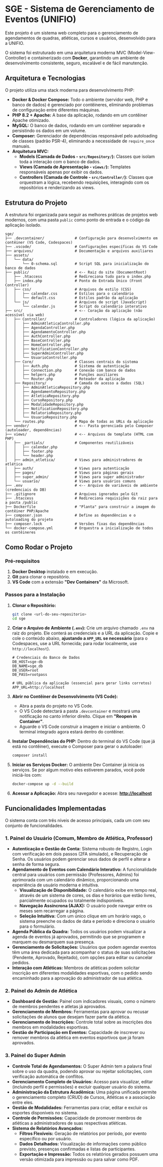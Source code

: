 # SGE - Sistema de Gerenciamento de Eventos (UNIFIO)

Este projeto é um sistema web completo para o gerenciamento de agendamentos de quadras, atléticas, cursos e usuários, desenvolvido para a UNIFIO.

O sistema foi estruturado em uma arquitetura moderna MVC (Model-View-Controller) e containerizado com **Docker**, garantindo um ambiente de desenvolvimento consistente, seguro, escalável e de fácil manutenção.

## Arquitetura e Tecnologias

O projeto utiliza uma stack moderna para desenvolvimento PHP:

-   **Docker & Docker Compose:** Todo o ambiente (servidor web, PHP e banco de dados) é gerenciado por contêineres, eliminando problemas de configuração entre diferentes máquinas.
-   **PHP 8.2 + Apache:** A base da aplicação, rodando em um contêiner Apache otimizado.
-   **MySQL:** O banco de dados, rodando em um contêiner separado e persistindo os dados em um volume.
-   **Composer:** Gerenciador de dependências responsável pelo autoloading de classes (padrão PSR-4), eliminando a necessidade de `require_once` manuais.
-   **Arquitetura MVC:**
    -   **Models (Camada de Dados - `src/Repository/`):** Classes que isolam toda a interação com o banco de dados.
    -   **Views (Camada de Apresentação - `views/`):** Templates responsáveis apenas por exibir os dados.
    -   **Controllers (Camada de Controle - `src/Controller/`):** Classes que orquestram a lógica, recebendo requisições, interagindo com os repositórios e renderizando as views.

## Estrutura do Projeto

A estrutura foi organizada para seguir as melhores práticas de projetos web modernos, com uma pasta `public` como ponto de entrada e o código da aplicação isolado.

```
sge/
├── .devcontainer/              # Configuração para desenvolvimento em contêiner (VS Code, Codespaces)
├── .vscode/                    # Configurações específicas do VS Code
├── arquivos/                   # Documentação e arquivos auxiliares
├── assets/
│   └── data/
│       └── 0-schema.sql        # Script SQL para inicialização do banco de dados
├── public/                     # <-- Raiz do site (DocumentRoot)
│   ├── .htaccess               # Redireciona tudo para o index.php
│   ├── index.php               # Ponto de Entrada Único (Front Controller)
│   ├── css/                    # Arquivos de estilo (CSS)
│   │   ├── calendar.css        # Estilos para o calendário
│   │   └── default.css         # Estilos padrão da aplicação
│   └── js/                     # Arquivos de script (JavaScript)
│       └── calendar.js         # Script do calendário interativo
├── src/                        # <-- Coração da aplicação (não acessível via web)
│   ├── Controller/             # Controladores (lógica da aplicação)
│   │   ├── AdminAtleticaController.php
│   │   ├── AgendaController.php
│   │   ├── AgendamentoController.php
│   │   ├── AuthController.php
│   │   ├── BaseController.php
│   │   ├── HomeController.php
│   │   ├── NotificationController.php
│   │   ├── SuperAdminController.php
│   │   └── UsuarioController.php
│   ├── Core/                   # Classes centrais do sistema
│   │   ├── Auth.php            # Sistema de autenticação
│   │   ├── Connection.php      # Conexão com banco de dados
│   │   ├── helpers.php         # Funções auxiliares
│   │   └── Router.php          # Roteador da aplicação
│   ├── Repository/             # Camada de acesso a dados (SQL)
│   │   ├── AdminAtleticaRepository.php
│   │   ├── AgendamentoRepository.php
│   │   ├── AtleticaRepository.php
│   │   ├── CursoRepository.php
│   │   ├── ModalidadeRepository.php
│   │   ├── NotificationRepository.php
│   │   ├── RelatorioRepository.php
│   │   └── UsuarioRepository.php
│   └── routes.php              # Mapa de todas as URLs da aplicação
├── vendor/                     # <-- Pasta gerenciada pelo Composer (autoloader, dependências)
├── views/                      # <-- Arquivos de template (HTML com PHP)
│   ├── _partials/              # Componentes reutilizáveis
│   │   ├── calendar.php
│   │   ├── footer.php
│   │   └── header.php
│   ├── admin_atletica/         # Views para administradores de atlética
│   ├── auth/                   # Views para autenticação
│   ├── pages/                  # Views para páginas gerais
│   ├── super_admin/            # Views para super administrador
│   └── usuario/                # Views para usuários comuns
├── .env                        # <-- Arquivo de variáveis de ambiente (credenciais do DB)
├── .gitignore                  # Arquivos ignorados pelo Git
├── .htaccess                   # Redireciona requisições da raiz para a pasta /public
├── Dockerfile                  # "Planta" para construir a imagem do contêiner PHP/Apache
├── composer.json               # Define as dependências e o autoloading do projeto
├── composer.lock               # Versões fixas das dependências
└── docker-compose.yml          # Orquestra a inicialização de todos os contêineres
```

## Como Rodar o Projeto

### Pré-requisitos

1.  **Docker Desktop** instalado e em execução.
2.  **Git** para clonar o repositório.
3.  **VS Code** com a extensão **"Dev Containers"** da Microsoft.

### Passos para a Instalação

1.  **Clonar o Repositório:**
    ```bash
    git clone <url-do-seu-repositorio>
    cd sge
    ```

2.  **Criar o Arquivo de Ambiente (`.env`):**
    Crie um arquivo chamado `.env` na raiz do projeto. Ele conterá as credenciais e a URL da aplicação. Copie e cole o conteúdo abaixo, **ajustando a `APP_URL` se necessário** (para o Codespaces, use a URL fornecida; para rodar localmente, use `http://localhost`).

    ```env
    # Credenciais do Banco de Dados
    DB_HOST=sge-db
    DB_NAME=sge_db
    DB_USER=root
    DB_PASS=rootpass

    # URL pública da aplicação (essencial para gerar links corretos)
    APP_URL=http://localhost
    ```

3.  **Abrir no Contêiner de Desenvolvimento (VS Code):**
    -   Abra a pasta do projeto no VS Code.
    -   O VS Code detectará a pasta `.devcontainer` e mostrará uma notificação no canto inferior direito. Clique em **"Reopen in Container"**.
    -   Aguarde o VS Code construir a imagem e iniciar o ambiente. O terminal integrado agora estará dentro do contêiner.

4.  **Instalar Dependências do PHP:**
    Dentro do terminal do VS Code (que já está no contêiner), execute o Composer para gerar o autoloader:
    ```bash
    composer install
    ```

5.  **Iniciar os Serviços Docker:**
    O ambiente Dev Container já inicia os serviços. Se por algum motivo eles estiverem parados, você pode iniciá-los com:
    ```bash
    docker-compose up -d --build
    ```

6.  **Acessar a Aplicação:**
    Abra seu navegador e acesse: **[http://localhost](http://localhost)**

## Funcionalidades Implementadas

O sistema conta com três níveis de acesso principais, cada um com seu conjunto de funcionalidades.

### 1. Painel do Usuário (Comum, Membro de Atlética, Professor)

-   **Autenticação e Gestão de Conta:** Sistema robusto de Registro, Login com verificação em dois passos (2FA simulado), e Recuperação de Senha. Os usuários podem gerenciar seus dados de perfil e alterar a senha de forma segura.
-   **Agendamento de Eventos com Calendário Interativo:** A funcionalidade central para usuários com permissão (Professores, Admins) foi aprimorada com um calendário dinâmico, proporcionando uma experiência de usuário moderna e intuitiva.
    -   **Visualização de Disponibilidade:** O calendário exibe em tempo real, através de um sistema de cores, os dias e horários que estão livres, parcialmente ocupados ou totalmente indisponíveis.
    -   **Navegação Assíncrona (AJAX):** O usuário pode navegar entre os meses sem recarregar a página.
    -   **Seleção Intuitiva:** Com um único clique em um horário vago, o sistema preenche os dados de data e período e direciona o usuário para o formulário.
-   **Agenda Pública da Quadra:** Todos os usuários podem visualizar a agenda de eventos já aprovados, permitindo que se programem e marquem ou desmarquem sua presença.
-   **Gerenciamento de Solicitações:** Usuários que podem agendar eventos têm uma área dedicada para acompanhar o status de suas solicitações (Pendente, Aprovado, Rejeitado), com opções para editar ou cancelar pedidos.
-   **Interação com Atléticas:** Membros de atléticas podem solicitar inscrição em diferentes modalidades esportivas, com o pedido sendo encaminhado para a aprovação do administrador de sua atlética.

### 2. Painel do Admin de Atlética

-   **Dashboard de Gestão:** Painel com indicadores visuais, como o número de membros pendentes e atletas já aprovados.
-   **Gerenciamento de Membros:** Ferramentas para aprovar ou recusar solicitações de alunos que desejam fazer parte da atlética.
-   **Gerenciamento de Inscrições:** Controle total sobre as inscrições dos membros em modalidades esportivas.
-   **Gestão de Participação em Eventos:** Capacidade de inscrever ou remover membros da atlética em eventos esportivos que já foram aprovados.

### 3. Painel do Super Admin

-   **Controle Total de Agendamentos:** O Super Admin tem a palavra final sobre o uso da quadra, podendo aprovar ou rejeitar solicitações, com verificação automática de conflitos.
-   **Gerenciamento Completo de Usuários:** Acesso para visualizar, editar (incluindo perfil e permissões) e excluir qualquer usuário do sistema.
-   **Administração da Estrutura Acadêmica:** Uma página unificada permite o gerenciamento completo (CRUD) de Cursos, Atléticas e a associação entre eles.
-   **Gestão de Modalidades:** Ferramentas para criar, editar e excluir os esportes disponíveis no sistema.
-   **Controle de Permissões:** Capacidade de promover membros de atléticas a administradores de suas respectivas atléticas.
-   **Sistema de Relatórios Avançados:**
    -   **Filtros Flexíveis:** Geração de relatórios por período, por evento específico ou por usuário.
    -   **Dados Detalhados:** Visualização de informações como público previsto, presenças confirmadas e listas de participantes.
    -   **Exportação e Impressão:** Todos os relatórios gerados possuem uma versão otimizada para impressão ou para salvar como PDF.
```